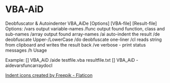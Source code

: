 # VBA-AiD
Deobfuscator &amp; Autoindenter
VBA_AiDe [Options] [VBA-file] [Result-file]
Options:
/vars   output variable-names
/func   output found function, class and sub-names
/array  output found array-names
/ai     auto-indent the result
/de     deobfuscate Upper-/LowerCase
/do     deobfuscate one-liner
/cl     reads string from clipboard and writes the result back
/ve     verbose - print status messages
/h      Usage

Example:
[] VBA_AiD /aide testfile.vba resultfile.txt
[] VBA_AiD -aidevarsfuncarraydocl


<a href="https://www.flaticon.com/free-icons/indent" title="indent icons">Indent icons created by Freepik - Flaticon</a>
